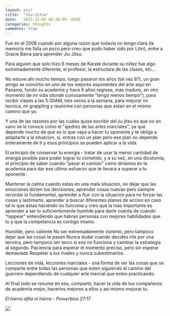 ```yaml
---
layout: post
title:  "Jiu-Jitsu"
date:   2021-12-05 06:30:00 -0500
categories: thoughts
comments: true
---
```


Fue en el 2008 cuando por alguna razon que todavia no tengo clara (la memoria me falla un poco pero creo que pudo haber sido por Litin), entre a Gracie Barra para aprender Jiu Jitsu.

Para alguien que solo hizo 6 meses de Karate durante su niñez fue algo extremadamente diferente, el profesor, la estructura de las clases, etc...

No estuve ahi mucho tiempo, luego pasaron los años (tal vez 8?), un gran amigo se convirtio en uno de los mejores exponentes del arte aqui en Panama, fundo su academia y hace 6 años regrese, mas maduro, en otro momento de mi vida (donde curiosamente "tengo menos tiempo"), para recibir clases a las 5:30AM, tres veces a la semana, para mejorar mi tecnica, mi grappling y reunirme con personas que estan en el mismo camino que yo.

Y una de las razones por las cuales quise escribir del jiu jitsu es que no en vano se le conoce como el "ajedrez de las artes marciales", ya que depende mucho de que es lo que vaya a hacer tu oponente y te obliga a adaptarte a la situacion, si, entras con un plan pero ese plan no depende enteramente de ti y esos principios se pueden aplicar a la vida.

El principio de conservar tu energia - tratar de usar la menor cantidad de energia posible para poder lograr tu cometido, y a su vez, en una dicotomia, el principio de saber cuando "pasar el camion" como diriamos en la academia para dar ese ultimo esfuerzo que te llevara a superar a tu oponente.

Mantener la calma cuando estas en una mala situacion, no dejar que las emociones dicten tus decisiones, aprender cosas nuevas pero siempre recordar lo fundamental, aprender a fluir con la situacion para no forzar las cosas y lastimarte, aprender a buscar diferentes planes de accion en caso tal lo que estas haciendo no funciona y creo que la mas importante es aprender a ser lo suficientemente humilde para darte cuenta de cuando "tappear" entendiendo que habran personas con mejores habilidades que tu y que la competencia es contigo mismo.

Humilde, pero valiente
No ser extremadamente violento, pero tampoco dejar que las cosas te pasen
Nunca dudar cuando decides irte por una tecnica, pero tampoco ser terco si eso no funciona y cambiar la estrategia al segundo.
Paciencia para esperar el momento preciso, pero sin esperar demasiado
Respetar a tus rivales y nunca subestimarlos.

Lecciones de vida, lecciones marciales - una forma de ver las cosas que se comparte entre todas las personas que esten siguiendo el camino del guerrero dependiendo de cualquier arte marcial que esten practicando.

Al final todo se resume en eso, compartir, hacer la vida de tus compañeros de academia mejor, hacerlos mejores a ellos y asi mismo mejorar tu.

*El hierro afila el hierro*
*- Proverbios 27:17*

![](https://i.redd.it/rxka8pkeomcz.jpg)
